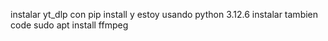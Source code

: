 instalar yt_dlp con pip install y estoy usando python 3.12.6
instalar tambien 
code sudo apt install ffmpeg
